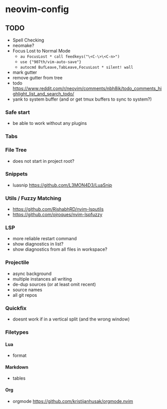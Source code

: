 # neovim-config

## TODO
- Spell Checking
- neomake?
- Focus Lost to Normal Mode
  - `au FocusLost * call feedkeys("\<C-\>\<C-n>")`
  - `use {"907th/vim-auto-save"}`
  - `autocmd BufLeave,TabLeave,FocusLost * silent! wall`
- mark gutter
- remove gutter from tree
- todo https://www.reddit.com/r/neovim/comments/nbh8ik/todo_comments_highlight_list_and_search_todo/
- yank to system buffer (and or get tmux buffers to sync to system?)

### Safe start
- be able to work without any plugins

### Tabs

### File Tree
- does not start in project root?

### Snippets
  - luasnip https://github.com/L3MON4D3/LuaSnip

### Utils / Fuzzy Matching
- https://github.com/RishabhRD/nvim-lsputils
- https://github.com/ojroques/nvim-lspfuzzy

### LSP
- more reliable restart command
- show diagnostics in list?
- show diagnostics from all files in workspace?

### Projectile
- async background
- multiple instances all writing
- de-dup sources (or at least omit recent)
- source names
- all git repos

### Quickfix
- <M-q> doesnt work if in a vertical split (and the wrong window)

### Filetypes
#### Lua
- format
#### Markdown
- tables
#### Org
- orgmode https://github.com/kristijanhusak/orgmode.nvim

